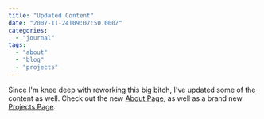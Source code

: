 ```yaml
---
title: "Updated Content"
date: "2007-11-24T09:07:50.000Z"
categories: 
  - "journal"
tags: 
  - "about"
  - "blog"
  - "projects"
---
```


Since I'm knee deep with reworking this big bitch, I've updated some of the content as well. Check out the new [About Page](http://www.migratorynerd.com/about), as well as a brand new [Projects Page](http://www.migratorynerd.com/projects).
